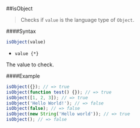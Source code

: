 ##isObject
>Checks if <code>value</code> is the language type of <code>Object</code>.

####Syntax
```js
isObject(value)
```

- <code>value {*}</code>

The value to check.

####Example
```js
isObject({}); // => true
isObject(function test() {}); // => true
isObject([1, 2, 3]); // => true
isObject('Hello World!'); // => false
isObject(false); // => false
isObject(new String('Hello world')); // => true
isObject(); // => false
```